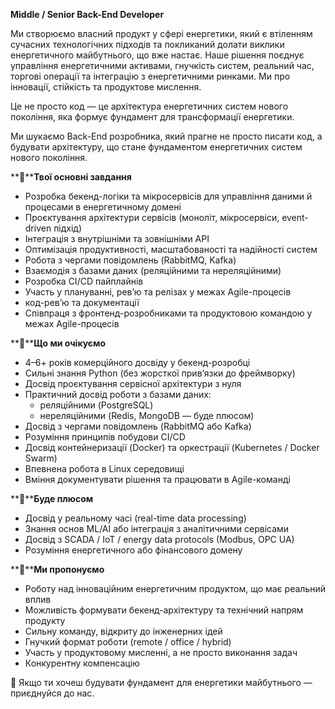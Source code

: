 **Middle / Senior Back-End Developer**

Ми створюємо власний продукт у сфері енергетики, який є втіленням сучасних
технологічних підходів та покликаний долати виклики енергетичного майбутнього,
що вже настає. Наше рішення поєднує управління енергетичними активами,
гнучкість систем, реальний час, торгові операції та інтеграцію з енергетичними
ринками. Ми про інновації, стійкість та продуктове мислення.

Це не просто код — це архітектура енергетичних систем нового покоління, яка
формує фундамент для трансформації енергетики.

Ми шукаємо Back-End розробника, який прагне не просто писати код, а будувати
архітектуру, що стане фундаментом енергетичних систем нового покоління.

**🎯****Твої основні завдання**

  * Розробка бекенд-логіки та мікросервісів для управління даними й процесами в енергетичному домені
  * Проєктування архітектури сервісів (моноліт, мікросервіси, event-driven підхід)
  * Інтеграція з внутрішніми та зовнішніми API
  * Оптимізація продуктивності, масштабованості та надійності систем
  * Робота з чергами повідомлень (RabbitMQ, Kafka)
  * Взаємодія з базами даних (реляційними та нереляційними)
  * Розробка CI/CD пайплайнів
  * Участь у плануванні, рев’ю та релізах у межах Agile-процесів
  * код-рев’ю та документації
  * Співпраця з фронтенд-розробниками та продуктовою командою у межах Agile-процесів

**🧠****Що ми очікуємо**

  * 4–6+ років комерційного досвіду у бекенд-розробці
  * Сильні знання Python (без жорсткої прив’язки до фреймворку)
  * Досвід проєктування сервісної архітектури з нуля
  * Практичний досвід роботи з базами даних:
    * реляційними (PostgreSQL)
    * нереляційними (Redis, MongoDB — буде плюсом)
  * Досвід з чергами повідомлень (RabbitMQ або Kafka)
  * Розуміння принципів побудови CI/CD
  * Досвід контейнеризації (Docker) та оркестрації (Kubernetes / Docker Swarm)
  * Впевнена робота в Linux середовищі
  * Вміння документувати рішення та працювати в Agile-команді

**🌟****Буде плюсом**

  * Досвід у реальному часі (real-time data processing)
  * Знання основ ML/AI або інтеграція з аналітичними сервісами
  * Досвід з SCADA / IoT / energy data protocols (Modbus, OPC UA)
  * Розуміння енергетичного або фінансового домену

**🚀****Ми пропонуємо**

  * Роботу над інноваційним енергетичним продуктом, що має реальний вплив
  * Можливість формувати бекенд-архітектуру та технічний напрям продукту
  * Сильну команду, відкриту до інженерних ідей
  * Гнучкий формат роботи (remote / office / hybrid)
  * Участь у продуктовому мисленні, а не просто виконання задач
  * Конкурентну компенсацію

🔋 Якщо ти хочеш будувати фундамент для енергетики майбутнього — приєднуйся до
нас.